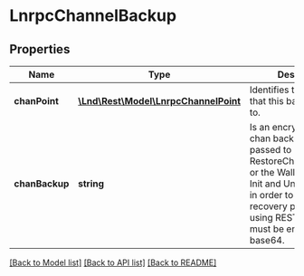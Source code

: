 # LnrpcChannelBackup

## Properties
Name | Type | Description | Notes
------------ | ------------- | ------------- | -------------
**chanPoint** | [**\Lnd\Rest\Model\LnrpcChannelPoint**](LnrpcChannelPoint.md) | Identifies the channel that this backup belongs to. | [optional] 
**chanBackup** | **string** | Is an encrypted single-chan backup. this can be passed to RestoreChannelBackups, or the WalletUnlocker Init and Unlock methods in order to trigger the recovery protocol. When using REST, this field must be encoded as base64. | [optional] 

[[Back to Model list]](../README.md#documentation-for-models) [[Back to API list]](../README.md#documentation-for-api-endpoints) [[Back to README]](../README.md)


